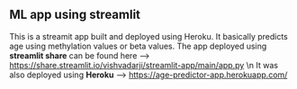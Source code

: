## ML app using streamlit
This is a streamit app built and deployed using Heroku.
It basically predicts age using methylation values or beta values. 
The app deployed using **streamlit share** can be found here --> https://share.streamlit.io/vishvadarji/streamlit-app/main/app.py
\n
It was also deployed using **Heroku** --> https://age-predictor-app.herokuapp.com/
